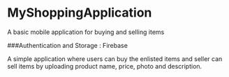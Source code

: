 # MyShoppingApplication
A basic mobile application for buying and selling items

###Authentication and Storage : 
Firebase

A simple application where users can buy the enlisted items and seller can sell items by uploading product name, price, photo and description.



